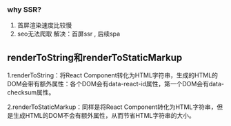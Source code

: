 ### why SSR?
1. 首屏渲染速度比较慢
2. seo无法爬取
解决：首屏ssr , 后续spa

## renderToString和renderToStaticMarkup
  1.renderToString：将React Component转化为HTML字符串，生成的HTML的DOM会带有额外属性：各个DOM会有data-react-id属性，第一个DOM会有data-checksum属性。

  2.renderToStaticMarkup：同样是将React Component转化为HTML字符串，但是生成HTML的DOM不会有额外属性，从而节省HTML字符串的大小。
  
